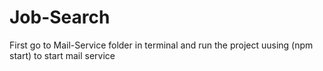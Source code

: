# Job-Search

First go to Mail-Service folder in terminal and run the project uusing (npm start) to start mail service
